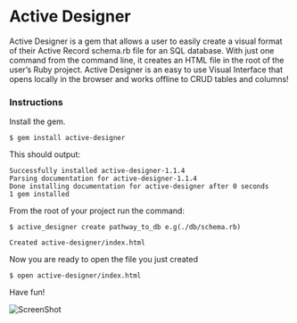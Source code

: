 # Active Designer

Active Designer is a gem that allows a user to easily create a visual format of their Active Record schema.rb file for an SQL database. With just one command from the command line, it creates an HTML file in the root of the user’s Ruby project. Active Designer is an easy to use Visual Interface that opens locally in the browser and works offline to CRUD tables and columns!

### Instructions

Install the gem.

`$ gem install active-designer`

This should output:

```
Successfully installed active-designer-1.1.4
Parsing documentation for active-designer-1.1.4
Done installing documentation for active-designer after 0 seconds
1 gem installed
```

From the root of your project run the command:

`$ active_designer create pathway_to_db e.g(./db/schema.rb)`

```
Created active-designer/index.html
```

Now you are ready to open the file you just created

`$ open active-designer/index.html`


Have fun!

![ScreenShot](https://raw.github.com/thompickett/active-designer/master/example.png)
